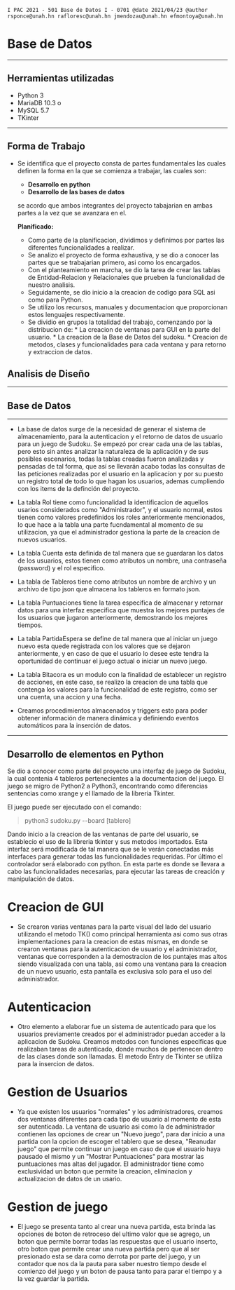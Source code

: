 ```
I PAC 2021 - 501 Base de Datos I - 0701 @date 2021/04/23 @author rsponce@unah.hn rafloresc@unah.hn jmendozau@unah.hn efmontoya@unah.hn
```
# Base de Datos
---

## Herramientas utilizadas
* Python 3
* MariaDB 10.3 o
* MySQL 5.7
* TKinter
--------------------------------
## Forma de Trabajo
* Se identifica que el proyecto consta de partes fundamentales las cuales definen la forma en la que se comienza a trabajar, las cuales son:

    * **Desarrollo en python**
    * **Desarrollo de las bases de datos** 

    se acordo que ambos integrantes del proyecto tabajarian en ambas partes a la vez que se avanzara en el.

    **Planificado:**

    * Como parte de la planificacion, dividimos y definimos por partes las diferentes funcionalidades a realizar.
    * Se analizo el proyecto de forma exhaustiva, y se dio a conocer las partes que se trabajarian primero, asi como los encargados.
    * Con el planteamiento en marcha, se dio la tarea de crear las tablas  de Entidad-Relacion y Relacionales que prueben la funcionalidad de nuestro analisis.
    * Seguidamente, se dio inicio a la creacion de codigo para SQL asi como para Python.
    * Se utilizo los recursos, manuales y documentacion que proporcionan estos lenguajes respectivamente.
    * Se dividio en grupos la totalidad del trabajo, comenzando por la distribucion de:
            * La creacion de ventanas para GUI en la parte del usuario.
            * La creacion de la Base de Datos del sudoku.
            * Creacion de metodos, clases y funcionalidades para cada ventana y para retorno y extraccion de datos. 

## Analisis de Diseño
---
## Base de Datos
---
- La base de datos surge de la necesidad de generar el sistema de almacenamiento, para la autenticacion y el retorno de datos de usuario para un juego de Sudoku. Se empezó por crear cada una de las tablas, pero esto sin antes analizar la naturaleza de la aplicación y de sus posibles escenarios, todas la tablas creadas fueron analizadas y pensadas de tal forma, que así se llevarán acabo todas las consultas de las peticiones realizadas por el usuario en la aplicacíon y por su puesto un registro total de todo lo que hagan los usuarios, ademas cumpliendo con los items de la definción del proyecto. 
    
- La tabla Rol tiene como funcionalidad la identificacion de aquellos usarios considerados como "Administrador", y el usuario normal, estos tienen como valores predefinidos los roles anteriormente mencionados, lo que hace a la tabla una parte fucndamental al momento de su utilizacion, ya que el administrador gestiona la parte de la creacion de nuevos usuarios.

- La tabla Cuenta esta definida de tal manera que se guardaran los datos de los usuarios, estos tienen como atributos un nombre, una contraseña (password) y el rol especifico.

- La tabla de Tableros tiene como atributos un nombre de archivo y un archivo de tipo json que almacena los tableros en formato json.

- La tabla Puntuaciones tiene la tarea especifica de almacenar y retornar datos para una interfaz especifica que muestra los mejores puntajes de los usuarios que jugaron anteriormente, demostrando los mejores tiempos.

- La tabla PartidaEspera se define de tal manera que al iniciar un juego nuevo esta quede registrada con los valores que se dejaron anteriormente, y en caso de que el usuario lo desee este tendra la oportunidad de continuar el juego actual o iniciar un nuevo juego.

- La tabla Bitacora es un modulo con la finalidad de establecer un registro de acciones, en este caso, se realizo la creacion de una tabla que contenga los valores para la funcionalidad de este registro, como ser una cuenta, una accion y una fecha.

- Creamos procedimientos almacenados y triggers esto para poder obtener información de manera dinámica y definiendo eventos automáticos para la inserción de datos.

--------------------------------
## Desarrollo de elementos en Python
Se dio a conocer como parte del proyecto una interfaz de juego de Sudoku, la cual contenia 4 tableros pertenecientes a la documentacion del juego.
El juego se migro de Python2 a Python3, encontrando como diferencias sentencias como xrange y el llamado de la libreria Tkinter.

El juego puede ser ejecutado con el comando: 
> python3 sudoku.py --board [tablero]

Dando inicio a la creacion de las ventanas de parte del usuario, se establecio el uso de la libreria tkinter y sus metodos importados. Esta interfaz será modificada de tal manera que se le verán conectadas más interfaces para generar todas las funcionalidades requeridas. Por último el controlador será elaborado con python. En esta parte es donde se llevara a cabo las funcionalidades necesarias, para ejecutar las tareas de creación y manipulación de datos.

# Creacion de GUI
   - Se crearon varias ventanas para la parte visual del lado del usuario utilizando el metodo TK() como principal herramienta asi como sus otras implementaciones para la creacion de estas mismas, en donde se crearon ventanas para la autenticacion de usuario y el administrador, ventanas que corresponden a la demostracion de los puntajes mas altos siendo visualizada con una tabla, asi como una ventana para la creacion de un nuevo usuario, esta pantalla es exclusiva solo para el uso del administrador.
 
# Autenticacion
   - Otro elemento a elaborar fue un sistema de autenticado para que los usuarios previamente creados por el administrador puedan acceder a la aplicacion de Sudoku. Creamos metodos con funciones especificas que realizaban tareas de autenticado, donde muchos de pertenecen dentro de las clases donde son llamadas. El metodo Entry de Tkinter se utiliza para la insercion de datos. 

# Gestion de Usuarios
   - Ya que existen los usuarios "normales" y los administradores, creamos dos ventanas diferentes para cada tipo de usuario al momento de esta ser autenticada. La ventana de usuario asi como la de administrador contienen las opciones de crear un "Nuevo juego", para dar inicio a una partida con la opcion de escoger el tablero que se desea, "Reanudar juego" que permite continuar un juego en caso de que el usuario haya pausado el mismo y un "Mostrar Puntuaciones" para mostrar las puntuaciones mas altas del jugador. El administrador tiene como exclusividad un boton que permite la creacion, eliminacion y actualizacion de datos de un usario.

# Gestion de juego
 - El juego se presenta tanto al crear una nueva partida, esta brinda las opciones de boton de retroceso del ultimo valor que se agrego, un boton que permite borrar todas las respuestas que el usuario inserto, otro boton que permite crear una nueva partida pero que al ser presionado esta se dara como derrota por parte del juego, y un contador que nos da la pauta para saber nuestro tiempo desde el comienzo del juego y un boton de pausa tanto para parar el tiempo y a la vez guardar la partida.

